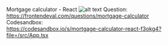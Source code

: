 Mortgage calculator - React
![alt text](https://frontendeval.com/images/mortgage-calculator.png)
Question:  
https://frontendeval.com/questions/mortgage-calculator  
Codesandbox:  
https://codesandbox.io/s/mortgage-calculator-react-f3okg4?file=/src/App.tsx


